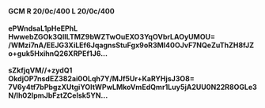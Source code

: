 #### GCM R 20/0c/400 L 20/0c/400
**ePWndsaL1pHeEPhL**<br/>**HwwebZGOk3QIILTMZ9bWZTwOuEXO3YqOVbrLAOyUMOU=**<br/>**/WMzi7nA/EEJG3XiLEf6JqagnsStuFgx9oR3Ml40OJvF7NQeZuThZH8fJZo+guk5HxihnQ26XRPEf1J6...**<br/><br/>
**sZkfjqVM//+zydQ1**<br/>**OkdjOP7nsdEZ382ai0OLqh7Y/MJf5Ur+KaRYHjsJ3O8=**<br/>**7V6y4tf7bPbgzXUtgiYOItWPwLMkoVmEdQmr1Luy5jA2UU0N22R8OGLe3N/lh02lpmJbFztZCelsk5YN...**